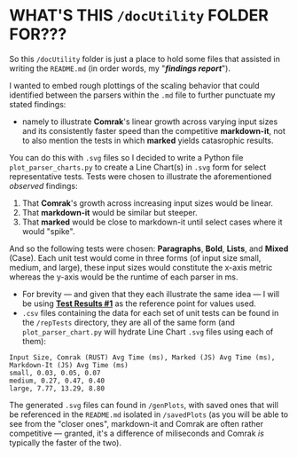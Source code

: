 # WHAT'S THIS `/docUtility` FOLDER FOR???
So this `/docUtility` folder is just a place to hold some files that assisted in writing the `README.md` (in order words, my "***findings report***").

I wanted to embed rough plottings of the scaling behavior that could identified between the parsers within the `.md` file to further punctuate my stated findings:
- namely to illustrate **Comrak**'s linear growth across varying input sizes and its consistently faster speed than the competitive **markdown-it**, not to also mention the tests in which **marked** yields catasrophic results.

You can do this with `.svg` files so I decided to write a Python file `plot_parser_charts.py` to create a Line Chart(s) in `.svg` form for select representative tests.
Tests were chosen to illustrate the aforementioned *observed* findings: 
1. That **Comrak**'s growth across increasing input sizes would be linear.
2. That **markdown-it** would be similar but steeper. 
3. That **marked** would be close to markdown-it until select cases where it would "spike".

And so the following tests were chosen: **Paragraphs**, **Bold**, **Lists**, and **Mixed** (Case). Each unit test would come in three forms (of input size small, medium, and large), these input sizes would constitute the x-axis metric whereas the y-axis would be the runtime of each parser in ms.
- For brevity — and given that they each illustrate the same idea — I will be using [**Test Results #1**](../documentation/TestResults1.md) as the reference point for values used.
- `.csv` files containing the data for each set of unit tests can be found in the `/repTests` directory, they are all of the same form (and `plot_parser_chart.py` will hydrate Line Chart `.svg` files using each of them):
```
Input Size, Comrak (RUST) Avg Time (ms), Marked (JS) Avg Time (ms), Markdown-It (JS) Avg Time (ms)
small, 0.03, 0.05, 0.07
medium, 0.27, 0.47, 0.40
large, 7.77, 13.29, 8.80
```

The generated `.svg` files can found in `/genPlots`, with saved ones that will be referenced in the `README.md` isolated in `/savedPlots` (as you will be able to see from the "closer ones", markdown-it and Comrak are often rather competitive — granted, it's a difference of miliseconds and Comrak *is* typically the faster of the two).
